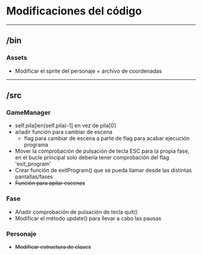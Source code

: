 
# Modificaciones del código

****

## /bin

### Assets
* Modificar el sprite del personaje + archivo de coordenadas

****

## /src

### GameManager
* self.pila[len(self.pila)-1] en vez de pila[0]
* añadir función para cambiar de escena
	- flag para cambiar de escena a parte de flag para acabar ejecución programa
* Mover la comprobación de pulsación de tecla ESC para la propia fase, en el bucle principal solo debería tener comprobación del flag 'exit_program'
* Crear función de exitProgram() que se pueda llamar desde las distintas pantallas/fases
* ~~Función para apilar escenas~~

### Fase
* Añadir comprobación de pulsación de tecla quit()
* Modificar el método update() para llevar a cabo las pausas


### Personaje
* ~~Modificar estructura de clases~~
